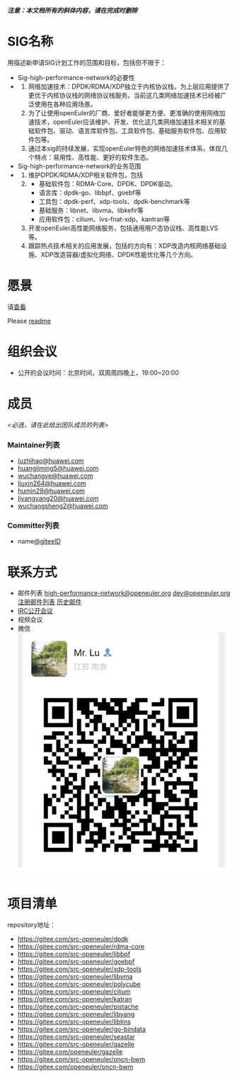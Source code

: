 ***注意：本文档所有的斜体内容，请在完成时删除***

# SIG名称

用描述新申请SIG计划工作的范围和目标，包括但不限于：

- Sig-high-performance-network的必要性
- 1. 网络加速技术：DPDK/RDMA/XDP独立于内核协议栈，为上层应用提供了更优于内核协议栈的网络协议栈服务。当前这几类网络加速技术已经被广泛使用在各种应用场景。 
  2. 为了让使用openEuler的厂商、爱好者能够更方便、更准确的使用网络加速技术，openEuler应该维护、开发、优化这几类网络加速技术相关的基础软件包、驱动、语言库软件包、工具软件包、基础服务软件包、应用软件包等。
  3. 通过本sig的持续发展，实现openEuler特色的网络加速技术体系，体现几个特点：易用性、高性能、更好的软件生态。
- Sig-high-performance-network的业务范围
- 1. 维护DPDK/RDMA/XDP相关软件包，包括
  2. - 基础软件包：RDMA-Core、DPDK、DPDK驱动。 
     - 语言库：dpdk-go、libbpf、goebf等
     - 工具包：dpdk-perf、xdp-tools、dpdk-benchmark等
     - 基础服务：libnet、libvma、libkefir等
     - 应用软件包：cilium、lvs-fnat-xdp、kantran等
  3. 开发openEuler高性能网络服务，包括通用用户态协议栈、高性能LVS等。
  4. 跟踪热点技术相关的应用发展，包括的方向有：XDP改造内核网络基础设施、XDP改造容器/虚拟化网络、DPDK性能优化等几个方向。

# 愿景

请[查看](./Vision.md)

Please [readme](./Vision-en.md)

# 组织会议

- 公开的会议时间：北京时间，双周周四晚上，19:00~20:00



# 成员

*<必选，请在此给出团队成员的列表>*

### Maintainer列表

- luzhihao@huawei.com
- huangliming5@huawei.com
- wuchangye@huawei.com
- liuxin264@huawei.com
- humin29@huawei.com
- liyangyang20@huawei.com
- wuchangsheng2@huawei.com

### Committer列表

- name[@giteeID](giteeID链接)



# 联系方式

- 邮件列表 <high-performance-network@openeuler.org> <dev@openeuler.org>  
  [注册邮件列表](https://mailweb.openeuler.org/postorius/lists/high-performance-network.openeuler.org/) [历史邮件](https://mailweb.openeuler.org/hyperkitty/list/high-performance-network@openeuler.org/)
- [IRC公开会议]()
- 视频会议
- 微信  
 ![wechat_QR](./sig-wechat-qr.jpg)



# 项目清单

repository地址：

- https://gitee.com/src-openeuler/dpdk
- https://gitee.com/src-openeuler/rdma-core
- https://gitee.com/src-openeuler/libbpf
- https://gitee.com/src-openeuler/goebpf
- https://gitee.com/src-openeuler/xdp-tools
- https://gitee.com/src-openeuler/libvma
- https://gitee.com/src-openeuler/polycube
- https://gitee.com/src-openeuler/cilium
- https://gitee.com/src-openeuler/katran
- https://gitee.com/src-openeuler/pistache
- https://gitee.com/src-openeuler/libyang
- https://gitee.com/src-openeuler/libtins
- https://gitee.com/src-openeuler/go-bindata
- https://gitee.com/src-openeuler/seastar
- https://gitee.com/src-openeuler/gazelle
- https://gitee.com/openeuler/gazelle
- https://gitee.com/src-openeuler/oncn-bwm
- https://gitee.com/openeuler/oncn-bwm
